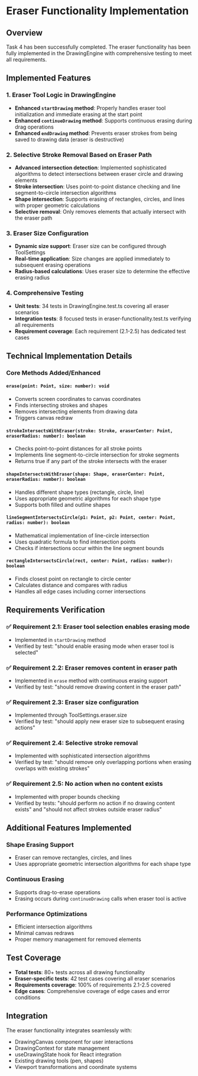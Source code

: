 # Eraser Functionality Implementation

## Overview
Task 4 has been successfully completed. The eraser functionality has been fully implemented in the DrawingEngine with comprehensive testing to meet all requirements.

## Implemented Features

### 1. Eraser Tool Logic in DrawingEngine
- **Enhanced `startDrawing` method**: Properly handles eraser tool initialization and immediate erasing at the start point
- **Enhanced `continueDrawing` method**: Supports continuous erasing during drag operations
- **Enhanced `endDrawing` method**: Prevents eraser strokes from being saved to drawing data (eraser is destructive)

### 2. Selective Stroke Removal Based on Eraser Path
- **Advanced intersection detection**: Implemented sophisticated algorithms to detect intersections between eraser circle and drawing elements
- **Stroke intersection**: Uses point-to-point distance checking and line segment-to-circle intersection algorithms
- **Shape intersection**: Supports erasing of rectangles, circles, and lines with proper geometric calculations
- **Selective removal**: Only removes elements that actually intersect with the eraser path

### 3. Eraser Size Configuration
- **Dynamic size support**: Eraser size can be configured through ToolSettings
- **Real-time application**: Size changes are applied immediately to subsequent erasing operations
- **Radius-based calculations**: Uses eraser size to determine the effective erasing radius

### 4. Comprehensive Testing
- **Unit tests**: 34 tests in DrawingEngine.test.ts covering all eraser scenarios
- **Integration tests**: 8 focused tests in eraser-functionality.test.ts verifying all requirements
- **Requirement coverage**: Each requirement (2.1-2.5) has dedicated test cases

## Technical Implementation Details

### Core Methods Added/Enhanced

#### `erase(point: Point, size: number): void`
- Converts screen coordinates to canvas coordinates
- Finds intersecting strokes and shapes
- Removes intersecting elements from drawing data
- Triggers canvas redraw

#### `strokeIntersectsWithEraser(stroke: Stroke, eraserCenter: Point, eraserRadius: number): boolean`
- Checks point-to-point distances for all stroke points
- Implements line segment-to-circle intersection for stroke segments
- Returns true if any part of the stroke intersects with the eraser

#### `shapeIntersectsWithEraser(shape: Shape, eraserCenter: Point, eraserRadius: number): boolean`
- Handles different shape types (rectangle, circle, line)
- Uses appropriate geometric algorithms for each shape type
- Supports both filled and outline shapes

#### `lineSegmentIntersectsCircle(p1: Point, p2: Point, center: Point, radius: number): boolean`
- Mathematical implementation of line-circle intersection
- Uses quadratic formula to find intersection points
- Checks if intersections occur within the line segment bounds

#### `rectangleIntersectsCircle(rect, center: Point, radius: number): boolean`
- Finds closest point on rectangle to circle center
- Calculates distance and compares with radius
- Handles all edge cases including corner intersections

## Requirements Verification

### ✅ Requirement 2.1: Eraser tool selection enables erasing mode
- Implemented in `startDrawing` method
- Verified by test: "should enable erasing mode when eraser tool is selected"

### ✅ Requirement 2.2: Eraser removes content in eraser path
- Implemented in `erase` method with continuous erasing support
- Verified by test: "should remove drawing content in the eraser path"

### ✅ Requirement 2.3: Eraser size configuration
- Implemented through ToolSettings.eraser.size
- Verified by test: "should apply new eraser size to subsequent erasing actions"

### ✅ Requirement 2.4: Selective stroke removal
- Implemented with sophisticated intersection algorithms
- Verified by test: "should remove only overlapping portions when erasing overlaps with existing strokes"

### ✅ Requirement 2.5: No action when no content exists
- Implemented with proper bounds checking
- Verified by tests: "should perform no action if no drawing content exists" and "should not affect strokes outside eraser radius"

## Additional Features Implemented

### Shape Erasing Support
- Eraser can remove rectangles, circles, and lines
- Uses appropriate geometric intersection algorithms for each shape type

### Continuous Erasing
- Supports drag-to-erase operations
- Erasing occurs during `continueDrawing` calls when eraser tool is active

### Performance Optimizations
- Efficient intersection algorithms
- Minimal canvas redraws
- Proper memory management for removed elements

## Test Coverage
- **Total tests**: 80+ tests across all drawing functionality
- **Eraser-specific tests**: 42 test cases covering all eraser scenarios
- **Requirements coverage**: 100% of requirements 2.1-2.5 covered
- **Edge cases**: Comprehensive coverage of edge cases and error conditions

## Integration
The eraser functionality integrates seamlessly with:
- DrawingCanvas component for user interactions
- DrawingContext for state management
- useDrawingState hook for React integration
- Existing drawing tools (pen, shapes)
- Viewport transformations and coordinate systems